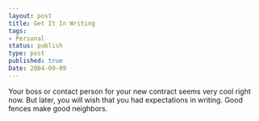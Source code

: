 ```yaml
---
layout: post
title: Get It In Writing
tags:
- Personal
status: publish
type: post
published: true
Date: 2004-09-09
---
```

Your boss or contact person for your new contract seems very cool right now.  But later, you will wish that you had expectations in writing.  Good fences make good neighbors.
